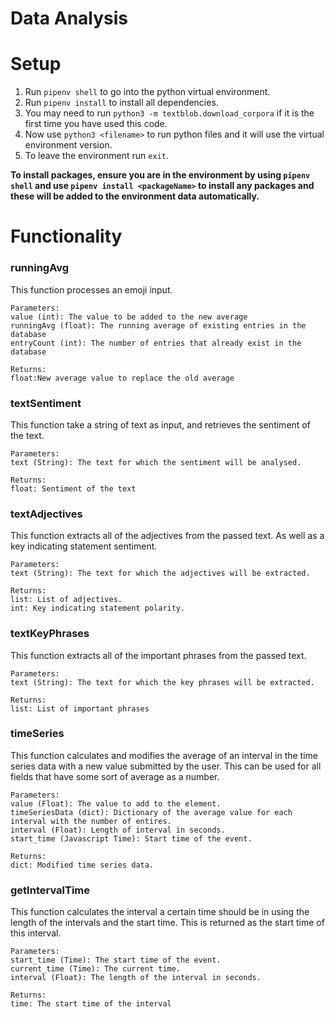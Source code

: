 # Data Analysis

# Setup

1. Run `pipenv shell` to go into the python virtual environment.
2. Run `pipenv install` to install all dependencies.
3. You may need to run `python3 -m textblob.download_corpora` if it is the first time you have used this code.
4. Now use `python3 <filename>` to run python files and it will use the virtual environment version.
5. To leave the environment run `exit`.

**To install packages, ensure you are in the environment by using `pipenv shell` and use `pipenv install <packageName>` to install any packages and these will be added to the environment data automatically.**

<!-- For RAKE
pip install rake-nltk

(If you would rather use github)
git clone https://github.com/csurfer/rake-nltk.git
python rake-nltk/setup.py install

(If you get stopwords error)
python -c "import nltk; nltk.download('stopwords')"


For TextBlob
pip install -U textblob
python -m textblob.download_corpora

(If you would rather use github)
git clone https://github.com/sloria/TextBlob.git -->

# Functionality

### runningAvg

This function processes an emoji input.

    Parameters:
    value (int): The value to be added to the new average
    runningAvg (float): The running average of existing entries in the database
    entryCount (int): The number of entries that already exist in the database

    Returns:
    float:New average value to replace the old average


### textSentiment

This function take a string of text as input, and retrieves the sentiment of the text.

    Parameters:
    text (String): The text for which the sentiment will be analysed.

    Returns:
    float: Sentiment of the text


### textAdjectives

This function extracts all of the adjectives from the passed text. As well as a key indicating statement sentiment.

    Parameters:
    text (String): The text for which the adjectives will be extracted.

    Returns:
    list: List of adjectives.
    int: Key indicating statement polarity.


### textKeyPhrases

This function extracts all of the important phrases from the passed text.

    Parameters:
    text (String): The text for which the key phrases will be extracted.

    Returns:
    list: List of important phrases


### timeSeries

This function calculates and modifies the average of an interval in the time series data 
    with a new value submitted by the user. This can be used for all fields that have some
    sort of average as a number.

    Parameters:
    value (Float): The value to add to the element.
    timeSeriesData (dict): Dictionary of the average value for each interval with the number of entires.
    interval (Float): Length of interval in seconds.
    start_time (Javascript Time): Start time of the event.

    Returns:
    dict: Modified time series data.



### getIntervalTime

This function calculates the interval a certain time should be in using the length of the
    intervals and the start time. This is returned as the start time of this interval.

    Parameters:
    start_time (Time): The start time of the event.
    current_time (Time): The current time.
    interval (Float): The length of the interval in seconds.

    Returns:
    time: The start time of the interval
